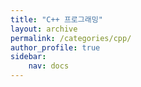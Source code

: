 ```yaml
---
title: "C++ 프로그래밍"
layout: archive
permalink: /categories/cpp/
author_profile: true
sidebar:
    nav: docs
---
```

